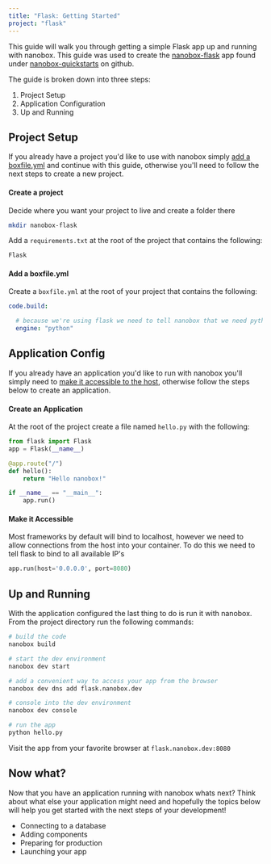 ```yaml
---
title: "Flask: Getting Started"
project: "flask"
---
```


This guide will walk you through getting a simple Flask app up and running with nanobox. This guide was used to create the <a href="https://github.com/nanobox-quickstarts/nanobox-flask" target="\_blank">nanobox-flask</a> app found under <a href="https://github.com/nanobox-quickstarts" target="\_blank">nanobox-quickstarts</a> on github.

The guide is broken down into three steps:

1. Project Setup
2. Application Configuration
3. Up and Running

## Project Setup
If you already have a project you'd like to use with nanobox simply [add a boxfile.yml](#add-a-boxfile-yml) and continue with this guide, otherwise you'll need to follow the next steps to create a new project.

#### Create a project
Decide where you want your project to live and create a folder there

```bash
mkdir nanobox-flask
```

Add a `requirements.txt` at the root of the project that contains the following:

```python
Flask
```

#### Add a boxfile.yml
Create a `boxfile.yml` at the root of your project that contains the following:

```yaml
code.build:

  # because we're using flask we need to tell nanobox that we need python in our container
  engine: "python"
```

## Application Config
If you already have an application you'd like to run with nanobox you'll simply need to [make it accessible to the host](#make-it-accessible), otherwise follow the steps below to create an application.

#### Create an Application
At the root of the project create a file named `hello.py` with the following:

```python
from flask import Flask
app = Flask(__name__)

@app.route("/")
def hello():
    return "Hello nanobox!"

if __name__ == "__main__":
    app.run()
```

#### Make it Accessible
Most frameworks by default will bind to localhost, however we need to allow connections from the host into your container. To do this we need to tell flask to bind to all available IP's

```python
app.run(host='0.0.0.0', port=8080)
```

## Up and Running
With the application configured the last thing to do is run it with nanobox. From the project directory run the following commands:

```bash
# build the code
nanobox build

# start the dev environment
nanobox dev start

# add a convenient way to access your app from the browser
nanobox dev dns add flask.nanobox.dev

# console into the dev environment
nanobox dev console

# run the app
python hello.py
```

Visit the app from your favorite browser at `flask.nanobox.dev:8080`

## Now what?
Now that you have an application running with nanobox whats next? Think about what else your application might need and hopefully the topics below will help you get started with the next steps of your development!

* Connecting to a database
* Adding components
* Preparing for production
* Launching your app
